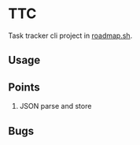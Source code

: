 # TTC
Task tracker cli project in [roadmap.sh](https://roadmap.sh/projects/task-tracker).

## Usage

## Points

1. JSON parse and store

## Bugs
